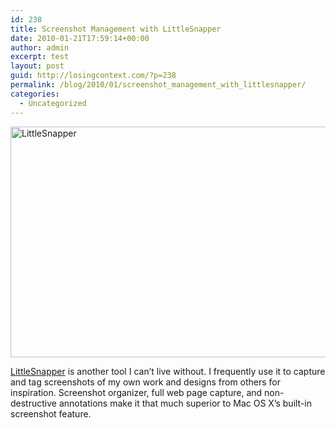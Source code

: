 ```yaml
---
id: 238
title: Screenshot Management with LittleSnapper
date: 2010-01-21T17:59:14+00:00
author: admin
excerpt: test
layout: post
guid: http://losingcontext.com/?p=238
permalink: /blog/2010/01/screenshot_management_with_littlesnapper/
categories:
  - Uncategorized
---
```

<img src="http://bryanhaggerty.com/blog/wp-content/uploads/2010/01/little-snapper.jpg" alt="LittleSnapper" width="600" height="369" class="image-centered" />

[LittleSnapper](http://www.realmacsoftware.com/littlesnapper/) is another tool I can&#8217;t live without. I frequently use it to capture and tag screenshots of my own work and designs from others for inspiration. Screenshot organizer, full web page capture, and non-destructive annotations make it that much superior to Mac OS X&#8217;s built-in screenshot feature.
